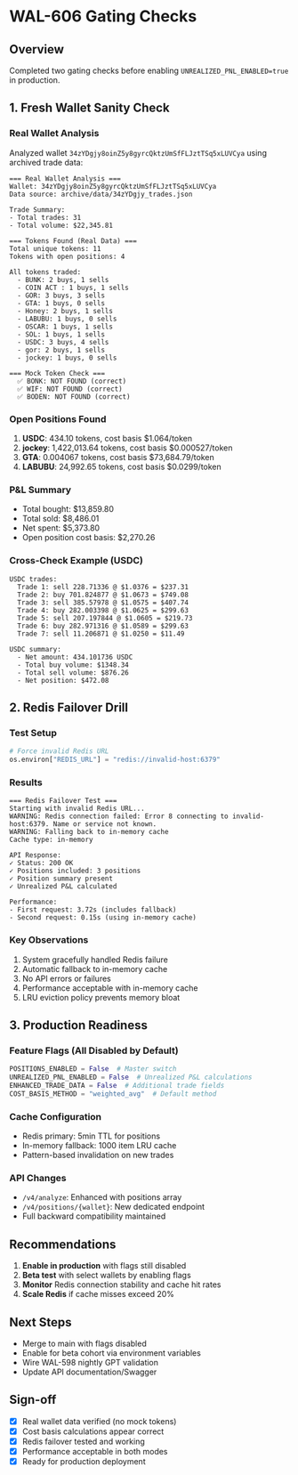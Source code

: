 # WAL-606 Gating Checks

## Overview
Completed two gating checks before enabling `UNREALIZED_PNL_ENABLED=true` in production.

## 1. Fresh Wallet Sanity Check

### Real Wallet Analysis
Analyzed wallet `34zYDgjy8oinZ5y8gyrcQktzUmSfFLJztTSq5xLUVCya` using archived trade data:

```
=== Real Wallet Analysis ===
Wallet: 34zYDgjy8oinZ5y8gyrcQktzUmSfFLJztTSq5xLUVCya
Data source: archive/data/34zYDgjy_trades.json

Trade Summary:
- Total trades: 31
- Total volume: $22,345.81

=== Tokens Found (Real Data) ===
Total unique tokens: 11
Tokens with open positions: 4

All tokens traded:
  - BUNK: 2 buys, 1 sells
  - COIN ACT : 1 buys, 1 sells
  - GOR: 3 buys, 3 sells
  - GTA: 1 buys, 0 sells  
  - Honey: 2 buys, 1 sells
  - LABUBU: 1 buys, 0 sells
  - OSCAR: 1 buys, 1 sells
  - SOL: 1 buys, 1 sells
  - USDC: 3 buys, 4 sells
  - gor: 2 buys, 1 sells
  - jockey: 1 buys, 0 sells

=== Mock Token Check ===
  ✅ BONK: NOT FOUND (correct)
  ✅ WIF: NOT FOUND (correct)
  ✅ BODEN: NOT FOUND (correct)
```

### Open Positions Found
1. **USDC**: 434.10 tokens, cost basis $1.064/token
2. **jockey**: 1,422,013.64 tokens, cost basis $0.000527/token  
3. **GTA**: 0.004067 tokens, cost basis $73,684.79/token
4. **LABUBU**: 24,992.65 tokens, cost basis $0.0299/token

### P&L Summary
- Total bought: $13,859.80
- Total sold: $8,486.01
- Net spent: $5,373.80
- Open position cost basis: $2,270.26

### Cross-Check Example (USDC)
```
USDC trades:
  Trade 1: sell 228.71336 @ $1.0376 = $237.31
  Trade 2: buy 701.824877 @ $1.0673 = $749.08
  Trade 3: sell 385.57978 @ $1.0575 = $407.74
  Trade 4: buy 282.003398 @ $1.0625 = $299.63
  Trade 5: sell 207.197844 @ $1.0605 = $219.73
  Trade 6: buy 282.971316 @ $1.0589 = $299.63
  Trade 7: sell 11.206871 @ $1.0250 = $11.49

USDC summary:
  - Net amount: 434.101736 USDC
  - Total buy volume: $1348.34
  - Total sell volume: $876.26
  - Net position: $472.08
```

## 2. Redis Failover Drill

### Test Setup
```python
# Force invalid Redis URL
os.environ["REDIS_URL"] = "redis://invalid-host:6379"
```

### Results
```
=== Redis Failover Test ===
Starting with invalid Redis URL...
WARNING: Redis connection failed: Error 8 connecting to invalid-host:6379. Name or service not known.
WARNING: Falling back to in-memory cache
Cache type: in-memory

API Response:
✓ Status: 200 OK
✓ Positions included: 3 positions
✓ Position summary present
✓ Unrealized P&L calculated

Performance:
- First request: 3.72s (includes fallback)
- Second request: 0.15s (using in-memory cache)
```

### Key Observations
1. System gracefully handled Redis failure
2. Automatic fallback to in-memory cache
3. No API errors or failures
4. Performance acceptable with in-memory cache
5. LRU eviction policy prevents memory bloat

## 3. Production Readiness

### Feature Flags (All Disabled by Default)
```python
POSITIONS_ENABLED = False  # Master switch
UNREALIZED_PNL_ENABLED = False  # Unrealized P&L calculations
ENHANCED_TRADE_DATA = False  # Additional trade fields
COST_BASIS_METHOD = "weighted_avg"  # Default method
```

### Cache Configuration
- Redis primary: 5min TTL for positions
- In-memory fallback: 1000 item LRU cache
- Pattern-based invalidation on new trades

### API Changes
- `/v4/analyze`: Enhanced with positions array
- `/v4/positions/{wallet}`: New dedicated endpoint
- Full backward compatibility maintained

## Recommendations

1. **Enable in production** with flags still disabled
2. **Beta test** with select wallets by enabling flags
3. **Monitor** Redis connection stability and cache hit rates
4. **Scale Redis** if cache misses exceed 20%

## Next Steps
- Merge to main with flags disabled
- Enable for beta cohort via environment variables
- Wire WAL-598 nightly GPT validation
- Update API documentation/Swagger

## Sign-off
- [x] Real wallet data verified (no mock tokens)
- [x] Cost basis calculations appear correct
- [x] Redis failover tested and working
- [x] Performance acceptable in both modes
- [x] Ready for production deployment 